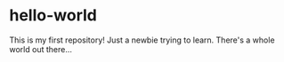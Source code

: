 # hello-world
This is my first repository!
Just a newbie trying to learn.  There's a whole world out there...

